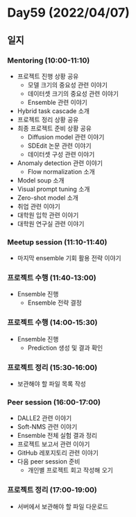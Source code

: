 # Day59 (2022/04/07)

## 일지

### Mentoring (10:00-11:10)

  * 프로젝트 진행 상황 공유
    * 모델 크기의 중요성 관련 이야기
    * 데이터셋 크기의 중요성 관련 이야기
    * Ensemble 관련 이야기
  * Hybrid task cascade 소개
  * 프로젝트 정리 상황 공유
  * 최종 프로젝트 준비 상황 공유
    * Diffusion model 관련 이야기
    * SDEdit 논문 관련 이야기
    * 데이터셋 구성 관련 이야기
  * Anomaly detection 관련 이야기
    * Flow normalization 소개
  * Model soup 소개
  * Visual prompt tuning 소개
  * Zero-shot model 소개
  * 취업 관련 이야기
  * 대학원 입학 관련 이야기
  * 대학원 연구실 관련 이야기

### Meetup session (11:10-11:40)

  * 마지막 ensemble 기회 활용 전략 이야기

### 프로젝트 수행 (11:40-13:00)

  * Ensemble 진행
    * Ensemble 전략 결정

### 프로젝트 수행 (14:00-15:30)

  * Ensemble 진행
    * Prediction 생성 및 결과 확인

### 프로젝트 정리 (15:30-16:00)

  * 보관해야 할 파일 목록 작성

### Peer session (16:00-17:00)

  * DALLE2 관련 이야기
  * Soft-NMS 관련 이야기
  * Ensemble 전체 실험 결과 정리
  * 프로젝트 보고서 관련 이야기
  * GitHub 레포지토리 관련 이야기
  * 다음 peer session 준비
    * 개인별 프로젝트 회고 작성해 오기

### 프로젝트 정리 (17:00-19:00)

  * 서버에서 보관해야 할 파일 다운로드
